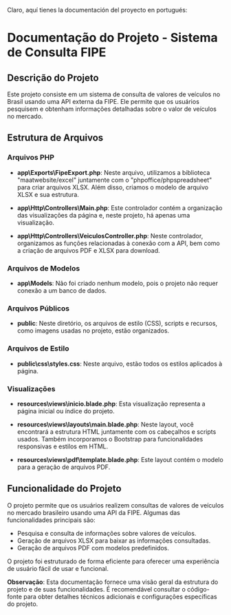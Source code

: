Claro, aquí tienes la documentación del proyecto en portugués:

# Documentação do Projeto - Sistema de Consulta FIPE

## Descrição do Projeto

Este projeto consiste em um sistema de consulta de valores de veículos no Brasil usando uma API externa da FIPE. Ele permite que os usuários pesquisem e obtenham informações detalhadas sobre o valor de veículos no mercado.

## Estrutura de Arquivos

### Arquivos PHP

- **app\Exports\FipeExport.php**: Neste arquivo, utilizamos a biblioteca "maatwebsite/excel" juntamente com o "phpoffice/phpspreadsheet" para criar arquivos XLSX. Além disso, criamos o modelo de arquivo XLSX e sua estrutura.

- **app\Http\Controllers\Main.php**: Este controlador contém a organização das visualizações da página e, neste projeto, há apenas uma visualização.

- **app\Http\Controllers\VeiculosController.php**: Neste controlador, organizamos as funções relacionadas à conexão com a API, bem como a criação de arquivos PDF e XLSX para download.

### Arquivos de Modelos

- **app\Models**: Não foi criado nenhum modelo, pois o projeto não requer conexão a um banco de dados.

### Arquivos Públicos

- **public**: Neste diretório, os arquivos de estilo (CSS), scripts e recursos, como imagens usadas no projeto, estão organizados.

### Arquivos de Estilo

- **public\css\styles.css**: Neste arquivo, estão todos os estilos aplicados à página.

### Visualizações

- **resources\views\inicio.blade.php**: Esta visualização representa a página inicial ou índice do projeto.

- **resources\views\layouts\main.blade.php**: Neste layout, você encontrará a estrutura HTML juntamente com os cabeçalhos e scripts usados. Também incorporamos o Bootstrap para funcionalidades responsivas e estilos em HTML.

- **resources\views\pdf\template.blade.php**: Este layout contém o modelo para a geração de arquivos PDF.

## Funcionalidade do Projeto

O projeto permite que os usuários realizem consultas de valores de veículos no mercado brasileiro usando uma API da FIPE. Algumas das funcionalidades principais são:

- Pesquisa e consulta de informações sobre valores de veículos.
- Geração de arquivos XLSX para baixar as informações consultadas.
- Geração de arquivos PDF com modelos predefinidos.

O projeto foi estruturado de forma eficiente para oferecer uma experiência de usuário fácil de usar e funcional.

**Observação**: Esta documentação fornece uma visão geral da estrutura do projeto e de suas funcionalidades. É recomendável consultar o código-fonte para obter detalhes técnicos adicionais e configurações específicas do projeto.

